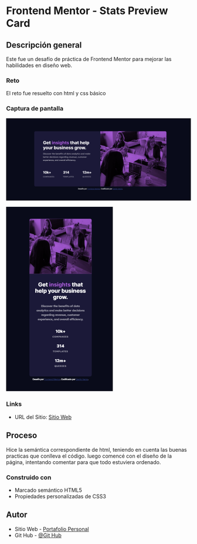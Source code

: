 # Frontend Mentor - Stats Preview Card

## Descripción general

Este fue un desafío de práctica de Frontend Mentor para mejorar las habilidades en diseño web.

### Reto

El reto fue resuelto con html y css básico

### Captura de pantalla

![](./design/Escritorio.png)

![](./design/Movil.png)

### Links

- URL del Sitio: [Sitio Web](https://danilovaron.github.io/Stats-preview-card/)

## Proceso

Hice la semántica correspondiente de html, teniendo en cuenta las buenas practicas que conlleva el código. luego comencé con el diseño de la página, intentando comentar para que todo estuviera ordenado.

### Construido con

- Marcado semántico HTML5
- Propiedades personalizadas de CSS3

## Autor

- Sitio Web - [Portafolio Personal](https://danilovaron.github.io/Portafolio/)
- Git Hub - [@Git Hub](https://github.com/DaniloVaron)
